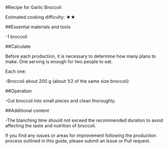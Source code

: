 #Recipe for Garlic Broccoli

Estimated cooking difficulty: ★★

##Essential materials and tools

-1 broccoli

##Calculate

Before each production, it is necessary to determine how many plans to make. One serving is enough for two people to eat.

Each one:

-Broccoli about 200 g (about 1/2 of the same size broccoli)

##Operation

-Cut broccoli into small pieces and clean thoroughly.

##Additional content

-The blanching time should not exceed the recommended duration to avoid affecting the taste and nutrition of broccoli.

If you find any issues or areas for improvement following the production process outlined in this guide, please submit an Issue or Pull request.